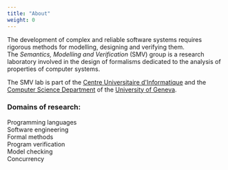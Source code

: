 ```yaml
---
title: "About"
weight: 0
---
```


The development of complex and reliable software systems requires rigorous methods for modelling, designing and verifying them.  
The *Semantics, Modelling and Verification* (SMV) group is a research laboratory involved in the design of formalisms dedicated to the analysis of properties of computer systems.

The SMV lab is part of the [Centre Universitaire d'Informatique](http://www.cui.unige.ch/fr/) and the [Computer Science Department](https://www.unige.ch/dinfo/) of the [University of Geneva](https://www.unige.ch/).  

### Domains of research:
Programming languages  
Software engineering  
Formal methods  
Program verification  
Model checking  
Concurrency
